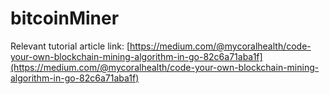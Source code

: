 # bitcoinMiner

Relevant tutorial article link: [https://medium.com/@mycoralhealth/code-your-own-blockchain-mining-algorithm-in-go-82c6a71aba1f](https://medium.com/@mycoralhealth/code-your-own-blockchain-mining-algorithm-in-go-82c6a71aba1f)
